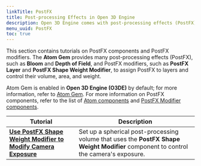 ```yaml
---
linkTitle: PostFX
title: Post-processing Effects in Open 3D Engine
description: Open 3D Engine comes with post-processing effects (PostFX) and PostFX modifiers via Atom Gem.
menu_uuid: PostFX
toc: true
---
```


This section contains tutorials on  PostFX components and PostFX modifiers. The **Atom Gem** provides many post-processing effects (PostFX), such as **Bloom** and **Depth of Field**, and PostFX modifiers, such as **PostFX Layer** and **PostFX Shape Weight Modifier**, to assign PostFX to layers and control their volume, area, and weight.

Atom Gem is enabled in **Open 3D Engine (O3DE)** by default; for more information, refer to [Atom Gem](/docs/user-guide/gems/reference/rendering/atom/atom/). For more information on PostFX components, refer to the list of [Atom components](/docs/user-guide/components/reference#atom) and [PostFX Modifier components](/docs/user-guide/components/reference/atom/post-processing-modifiers.md).

| Tutorial | Description |
| - | - |
| [**Use PostFX Shape Weight Modifier to Modify Camera Exposure**](/docs/learning-guide/tutorials/postfx/use-postfx-shape-weight-modifier.md) | Set up a spherical post-processing volume that uses the **PostFX Shape Weight Modifier** component to control the camera's exposure. |
